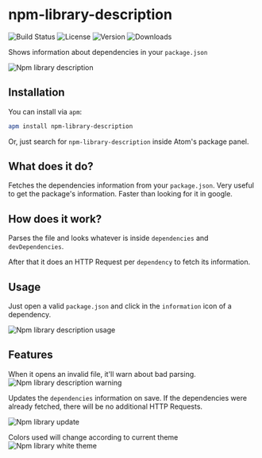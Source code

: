 # npm-library-description
![Build Status](https://img.shields.io/circleci/project/github/victorhqc/npm-library-description/master.svg) ![License](https://img.shields.io/apm/l/npm-library-description.svg) ![Version](https://img.shields.io/apm/v/npm-library-description.svg) ![Downloads](https://img.shields.io/apm/dm/npm-library-description.svg)

Shows information about dependencies in your `package.json`

![Npm library description](https://i.imgur.com/SK7tsj6.png)

## Installation

You can install via `apm`:
```sh
apm install npm-library-description
```

Or, just search for `npm-library-description` inside Atom's package panel.

## What does it do?
Fetches the dependencies information from your `package.json`. Very useful to get the package's
information. Faster than looking for it in google.

## How does it work?
Parses the file and looks whatever is inside `dependencies` and `devDependencies`.

After that it does an HTTP Request per `dependency` to fetch its information.

## Usage
Just open a valid `package.json` and click in the `information` icon of a dependency.

![Npm library description usage](https://i.imgur.com/KHqXWQN.gif)

## Features

When it opens an invalid file, it'll warn about bad parsing.
![Npm library description warning](https://i.imgur.com/pTJZ2s3.gif)

Updates the `dependencies` information on save. If the dependencies were already
fetched, there will be no additional HTTP Requests.

![Npm library update](https://i.imgur.com/KT2eCuc.gif)

Colors used will change according to current theme
![Npm library white theme](https://i.imgur.com/WloQhYh.png)
